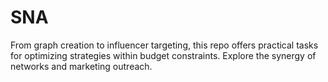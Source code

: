 # SNA
From graph creation to influencer targeting, this repo offers practical tasks for optimizing strategies within budget constraints. Explore the synergy of networks and marketing outreach.
